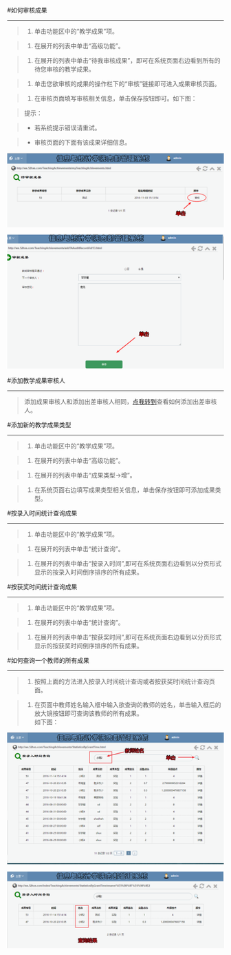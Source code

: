 #如何审核成果

----

>1. 单击功能区中的“教学成果”项。

>1. 在展开的列表中单击“高级功能”。

>1. 在展开的列表中单击“待我审核成果”，即可在系统页面右边看到所有的待您审核的教学成果。

>1. 单击您欲审核的成果的操作栏下的“审核”链接即可进入成果审核页面。

>1. 在审核页面填写审核相关信息，单击保存按钮即可。如下图：

> <w>提示：

>-  <w>若系统提示错误请重试。

>-  <w>审核页面的下面有该成果详细信息。

![](/assets/chapter2/ta/审核1.png)

![](/assets/chapter2/ta/审核2.png)


#添加教学成果审核人

----

>添加成果审核人和添加出差审核人相同，[点我转到](/chapter2/出差.md#addbta)查看如何添加出差审核人。




#添加新的教学成果类型

----

>1. 单击功能区中的“教学成果”项。

>1. 在展开的列表中单击“高级功能”。

>1. 在展开的列表中单击“成果类型->增”。

>1.  在系统页面右边填写成果类型相关信息，单击保存按钮即可添加成果类型。



#按录入时间统计查询成果

----

>1. 单击功能区中的“教学成果”项。

>1. 在展开的列表中单击“统计查询”。

>1.  在展开的列表中单击“按录入时间”,即可在系统页面右边看到以分页形式显示的按录入时间倒序排序的所有成果。




#按获奖时间统计查询成果

----

>1. 单击功能区中的“教学成果”项。

>1. 在展开的列表中单击“统计查询”。

>1. 在展开的列表中单击“按获奖时间”,即可在系统页面右边看到以分页形式显示的按获奖时间倒序排序的所有成果。



#如何查询一个教师的所有成果


----

>1.  按照上面的方法进入按录入时间统计查询或者按获奖时间统计查询页面。

>1.  在页面中教师姓名输入框中输入欲查询的教师的姓名，单击输入框后的放大镜按钮即可查询该教师的所有成果。   
如下图：

![](/assets/chapter2/ta/c.png)

![](/assets/chapter2/ta/c2.png)
